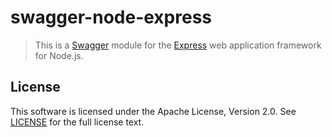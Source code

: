 # swagger-node-express

> This is a [Swagger](https://swagger.io) module for the [Express](http://expressjs.com) web application framework for Node.js.

## License

This software is licensed under the Apache License, Version 2.0.
See [LICENSE](LICENSE) for the full license text.
